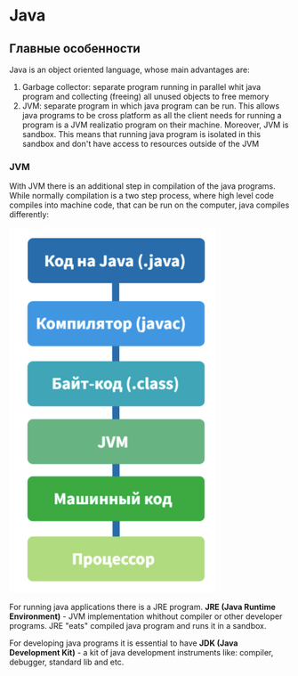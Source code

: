 # Java

## Главные особенности

Java is an object oriented language, whose main advantages are:

1. Garbage collector: separate program running in parallel whit java program
   and collecting (freeing) all unused objects to free memory
2. JVM: separate program in which java program can be run. This allows java
   programs to be cross platform as all the client needs for running a program
is a JVM realizatio program on their machine. Moreover, JVM is sandbox. This
means that running java program is isolated in this sandbox and don't have
access to resources outside of the JVM

### JVM

With JVM there is an additional step in compilation of the java programs. While normally compilation is a two step process, where high level code compiles into machine code, that can be run on the computer, java compiles differently:

![Java compilation](./res/compiling.png)

For running java applications there is a JRE program. **JRE (Java Runtime Environment)** - JVM implementation whithout compiler or other developer programs. JRE "eats" compiled java program and runs it in a sandbox.

For developing java programs it is essential to have **JDK (Java Development Kit)** - a kit of java development instruments like: compiler, debugger, standard lib and etc.
